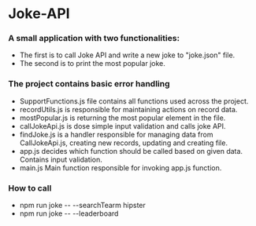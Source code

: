 # Joke-API
### A small application with two functionalities:
* The first is to call Joke API and write a new joke to "joke.json" file.
* The second is to print the most popular joke.

### The project contains basic error handling
* SupportFunctions.js file contains all functions used across the project.
* recordUtils.js is responsible for maintaining actions on record data.
* mostPopular.js is returning the most popular element in the file.
* callJokeApi.js is dose simple input validation and calls joke API.
* findJoke.js is a handler responsible for managing data from CallJokeApi.js, creating new records, updating and creating file.
* app.js decides which function should be called based on given data. Contains input validation.
* main.js Main function responsible for invoking app.js function.

### How to call
*  npm run joke -- --searchTearm hipster
*  npm run joke -- --leaderboard
